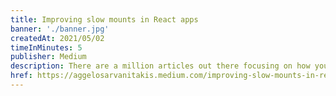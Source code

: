 ```yaml
---
title: Improving slow mounts in React apps
banner: './banner.jpg'
createdAt: 2021/05/02
timeInMinutes: 5
publisher: Medium
description: There are a million articles out there focusing on how you can make your app faster by removing unnecessary re-renders & preventing unneeded component updates , but none of them talks about the one necessary render: the initial mount.
href: https://aggelosarvanitakis.medium.com/improving-slow-mounts-in-react-apps-cff5117696dc
---
```

